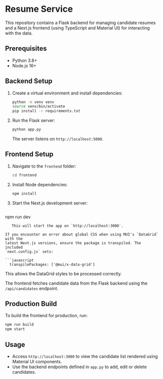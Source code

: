 # Resume Service

This repository contains a Flask backend for managing candidate resumes and a Next.js frontend (using TypeScript and Material UI) for interacting with the data.

## Prerequisites

- Python 3.8+
- Node.js 16+

## Backend Setup

1. Create a virtual environment and install dependencies:
   ```bash
   python -m venv venv
   source venv/bin/activate
   pip install -r requirements.txt
   ```
2. Run the Flask server:
   ```bash
   python app.py
   ```
   The server listens on `http://localhost:5000`.

## Frontend Setup

1. Navigate to the `frontend` folder:
   ```bash
   cd frontend
   ```
2. Install Node dependencies:
   ```bash
   npm install
   ```
3. Start the Next.js development server:
   ```bash
npm run dev
```
   This will start the app on `http://localhost:3000`.

If you encounter an error about global CSS when using MUI's `DataGrid` with the
latest Next.js versions, ensure the package is transpiled. The included
`next.config.js` sets:

```javascript
  transpilePackages: ['@mui/x-data-grid']
```

This allows the DataGrid styles to be processed correctly.

The frontend fetches candidate data from the Flask backend using the `/api/candidates` endpoint.

## Production Build

To build the frontend for production, run:
```bash
npm run build
npm start
```

## Usage

- Access `http://localhost:3000` to view the candidate list rendered using Material UI components.
- Use the backend endpoints defined in `app.py` to add, edit or delete candidates.

